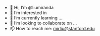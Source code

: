 - 👋 Hi, I’m @liumiranda
- 👀 I’m interested in 
- 🌱 I’m currently learning ...
- 💞️ I’m looking to collaborate on ...
- 📫 How to reach me: mirliu@stanford.edu

<!---
liumiranda/liumiranda is a ✨ special ✨ repository because its `README.md` (this file) appears on your GitHub profile.
You can click the Preview link to take a look at your changes.
--->
